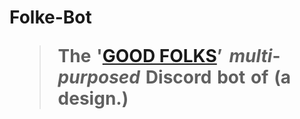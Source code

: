 # Folke-Bot <br><blockquote>The  **'[GOOD FOLKS](http://discord.gg/vxpm8EX)’**   *multi*-*purposed*  Discord  bot  of  (**a  design.**)</blockquote>

